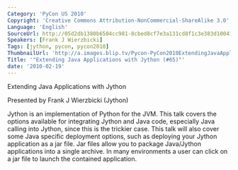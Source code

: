 ```yaml
---
Category: 'PyCon US 2010'
Copyright: 'Creative Commons Attribution-NonCommercial-ShareAlike 3.0'
Language: 'English'
SourceUrl: http://05d2db1380b6504cc981-8cbed8cf7e3a131cd8f1c3e383d10041.r93.cf2.rackcdn.com/pycon-us-2010/329_extending-java-applications-with-jython-65.m4v
Speakers: [Frank J Wierzbicki]
Tags: [jython, pycon, pycon2010]
ThumbnailUrl: 'http://a.images.blip.tv/Pycon-PyCon2010ExtendingJavaApplicationsWithJython65790.png'
Title: '"Extending Java Applications with Jython (#65)"'
date: '2010-02-19'
---
```

Extending Java Applications with Jython

  
Presented by Frank J Wierzbicki (Jython)

  
Jython is an implementation of Python for the JVM. This talk covers the
options available for integrating Jython and Java code, especially Java
calling into Jython, since this is the trickier case. This talk will also
cover some Java specific deployment options, such as deploying your Jython
application as a jar file. Jar files allow you to package Java/Jython
applications into a single archive. In many environments a user can click on a
jar file to launch the contained application.

